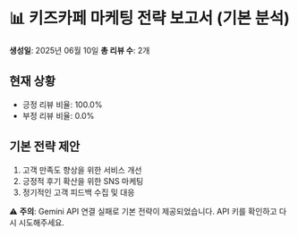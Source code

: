 # 📊 키즈카페 마케팅 전략 보고서 (기본 분석)

**생성일**: 2025년 06월 10일
**총 리뷰 수**: 2개

## 현재 상황
- 긍정 리뷰 비율: 100.0%
- 부정 리뷰 비율: 0.0%

## 기본 전략 제안
1. 고객 만족도 향상을 위한 서비스 개선
2. 긍정적 후기 확산을 위한 SNS 마케팅
3. 정기적인 고객 피드백 수집 및 대응

⚠️ **주의**: Gemini API 연결 실패로 기본 전략이 제공되었습니다.
API 키를 확인하고 다시 시도해주세요.
